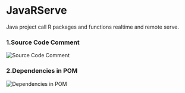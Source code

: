 # JavaRServe
Java project call R packages and functions realtime and remote serve.

### 1.Source Code Comment

![Source Code Comment]("./resource/readme/JavaRServe.png")

### 2.Dependencies in POM

![Dependencies in POM]("./resource/readme/JavaRServe2.png")